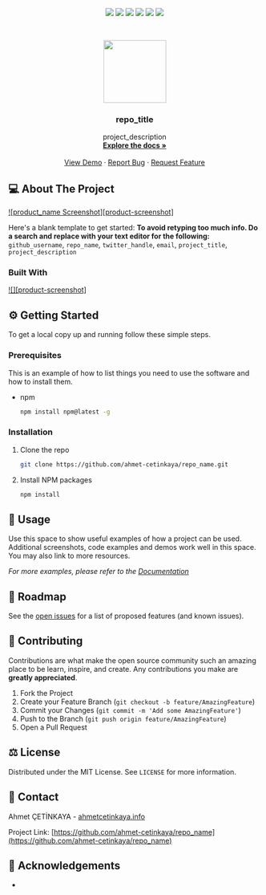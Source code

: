 <p align="center">
  <a href="https://github.com/ahmet-cetinkaya/repo_name/graphs/contributors"><img src="https://img.shields.io/github/contributors/ahmet-cetinkaya/repo_name.svg?style=for-the-badge"></a>
  <a href="https://github.com/ahmet-cetinkaya/repo_name/network/members"><img src="https://img.shields.io/github/forks/ahmet-cetinkaya/repo_name.svg?style=for-the-badge"></a>
  <a href="https://github.com/ahmet-cetinkaya/repo_name/stargazers"><img src="https://img.shields.io/github/stars/ahmet-cetinkaya/repo_name.svg?style=for-the-badge"></a>
  <a href="https://github.com/ahmet-cetinkaya/repo_name/issues"><img src="https://img.shields.io/github/issues/ahmet-cetinkaya/repo_name.svg?style=for-the-badge"></a>
  <a href="https://github.com/ahmet-cetinkaya/repo_name/blob/master/LICENSE.txt"><img src="https://img.shields.io/github/license/ahmet-cetinkaya/repo_name.svg?style=for-the-badge"></a>
  <a href="https://linkedin.com/in/ahmet-cetinkaya"><img src="https://img.shields.io/badge/LinkedIn-0077B5?style=for-the-badge&logo=linkedin&logoColor=white"></a>
</p>
<br />

<p align="center">
  <a href="https://github.com/ahmet-cetinkaya/repo_name"><img src="repo_icon" height="125"></a>
  <h3 align="center">repo_title</h3>
  <p align="center">
    project_description
    <br />
    <a href="https://github.com/ahmet-cetinkaya/repo_name"><strong>Explore the docs »</strong></a>
    <br />
    <br />
    <a href="https://github.com/ahmet-cetinkaya/repo_name">View Demo</a>
    ·
    <a href="https://github.com/ahmet-cetinkaya/repo_name/issues">Report Bug</a>
    ·
    <a href="https://github.com/ahmet-cetinkaya/repo_name/issues">Request Feature</a>
  </p>
</p>

## 💻 About The Project
[![product_name Screenshot][product-screenshot]](https://example.com)

Here's a blank template to get started:
**To avoid retyping too much info. Do a search and replace with your text editor for the following:**
`github_username`, `repo_name`, `twitter_handle`, `email`, `project_title`, `project_description`

### Built With
[![][product-screenshot]](https://example.com)

## ⚙️ Getting Started
To get a local copy up and running follow these simple steps.

### Prerequisites
This is an example of how to list things you need to use the software and how to install them.

- npm
  ```sh
  npm install npm@latest -g
  ```

### Installation
1. Clone the repo
   ```sh
   git clone https://github.com/ahmet-cetinkaya/repo_name.git
   ```
2. Install NPM packages
   ```sh
   npm install
   ```

## 🚀 Usage
Use this space to show useful examples of how a project can be used. Additional screenshots, code examples and demos work well in this space. You may also link to more resources.

_For more examples, please refer to the [Documentation](https://example.com)_

## 🚧 Roadmap
See the [open issues](https://github.com/ahmet-cetinkaya/repo_name/issues) for a list of proposed features (and known issues).

## 🤝 Contributing
Contributions are what make the open source community such an amazing place to be learn, inspire, and create. Any contributions you make are **greatly appreciated**.

1. Fork the Project
2. Create your Feature Branch (`git checkout -b feature/AmazingFeature`)
3. Commit your Changes (`git commit -m 'Add some AmazingFeature'`)
4. Push to the Branch (`git push origin feature/AmazingFeature`)
5. Open a Pull Request

## ⚖️ License
Distributed under the MIT License. See `LICENSE` for more information.

## 📧 Contact
Ahmet ÇETİNKAYA - [ahmetcetinkaya.info](https://ahmetcetinkaya.info/)

Project Link: [https://github.com/ahmet-cetinkaya/repo_name](https://github.com/ahmet-cetinkaya/repo_name)

## 🙏 Acknowledgements
- []()

